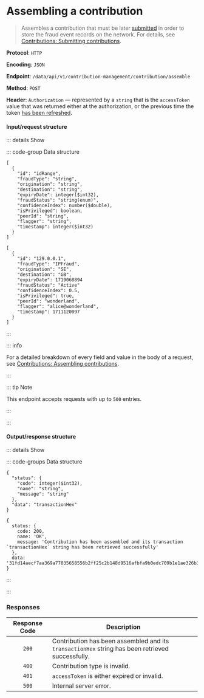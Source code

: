 # Assembling a contribution

> Assembles a contribution that must be later [submitted](submitting-a-contribution.md) in order to store the fraud event records on the network. For details, see [Contributions: Submitting contributions](../../overview/contributions.md#submitting-contributions).

**Protocol**: `HTTP`

**Encoding**: `JSON`

**Endpoint**: `/data/api/v1/contribution-management/contribution/assemble`

**Method**: `POST`

**Header**: `Authorization` — represented by a `string` that is the `accessToken` value that was returned either at the authorization, or the previous time the token [has been refreshed](refreshing-authentication-tokens.md).

#### Input/request structure

::: details Show

::: code-group Data structure

```json5 [Structure]
[
  {
    "id": "idRange",
    "fraudType": "string",
    "origination": "string",
    "destination": "string",
    "expiryDate": integer($int32),
    "fraudStatus": "string(enum)",
    "confidenceIndex": number($double),
    "isPrivileged": boolean,
    "peerId": "string",
    "flagger": "string",
    "timestamp": integer($int32)
  }
]
```

```json5 [Example]
[
  {
    "id": "129.0.0.1",
    "fraudType": "IPFraud",
    "origination": "SE",
    "destination": "GB",
    "expiryDate": 1719068894
    "fraudStatus": "Active"
    "confidenceIndex": 0.5,
    "isPrivileged": true,
    "peerId": "wonderland",
    "flagger": "alice@wonderland",
    "timestamp": 1711120097
  }
]
```

:::

::: info

For a detailed breakdown of every field and value in the body of a request, see [Contributions: Assembling contributions](../../overview/contributions.md#assembling-contributions).

:::

::: tip Note

This endpoint accepts requests with up to `500` entries.

:::

:::

#### Output/response structure

::: details Show

::: code-groups Data structure

```json5 [Structure]
{
  "status": {
    "code": integer($int32),
    "name": "string",
    "message": "string"
  },
  "data": "transactionHex"
}
```

```json5 [Example]
{
  status: {
    code: 200,
    name: 'OK',
    message: 'Contribution has been assembled and its transaction `transactionHex` string has been retrieved successfully'
  },
  data: '31fd14aecf7aa369a77035658556b2ff25c2b148d9516afbfa9b0edc709b1e1ae326b377b223e8e8486fee4d997ef03c29bcc6ead443daa68f0d397ceea2f78f7ede2df67d1f2f04bcbc51c40effce9f4f8d3b66394b0b2b0c094f8347117d08539a4a19f3bc8b75bc4dab24385fe3c5ef8faafc61d38095c594b30b33275613'
}
```

:::

:::

### Responses

| Response Code | Description |
| :-: | --- |
| `200` | Contribution has been assembled and its `transactionHex` string has been retrieved successfully. |
| `400` | Contribution type is invalid. |
| `401` | `accessToken` is either expired or invalid. |
| `500` | Internal server error. |

